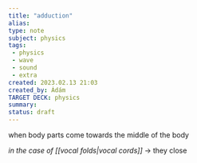 ```yaml
---
title: "adduction"
alias: 
type: note
subject: physics
tags:
 - physics
 - wave
 - sound
 - extra
created: 2023.02.13 21:03
created_by: Ádám
TARGET DECK: physics
summary: 
status: draft 
---
```

when body parts come towards the middle of the body

*in the case of [[vocal folds|vocal cords]]* → they close